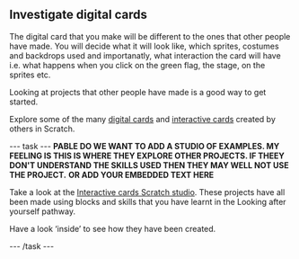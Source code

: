 ## Investigate digital cards
The digital card that you make will be different to the ones that other people have made. You will decide what it will look like, which sprites, costumes and backdrops used and importanatly, what interaction the card will have i.e. what happens when you click on the green flag, the stage, on the sprites etc.

Looking at projects that other people have made is a good way to get started. 

Explore some of the many [digital cards](https://scratch.mit.edu/search/projects?q=digital%20card) and [interactive cards](https://scratch.mit.edu/search/projects?q=interactive%20card) created by others in Scratch.

--- task ---
**PABLE DO WE WANT  TO ADD A STUDIO OF EXAMPLES. MY FEELING IS THIS  IS WHERE THEY EXPLORE OTHER PROJECTS. IF THEEY DON'T UNDERSTAND THE SKILLS USED THEN THEY MAY WELL NOT USE THE PROJECT.**
**OR ADD YOUR EMBEDDED TEXT HERE**

Take a look at the [Interactive cards Scratch studio](). These projects have all been made using blocks and skills that you have learnt in the Looking after yourself pathway.

Have a look ‘inside’ to see how they have been created.

--- /task ---

